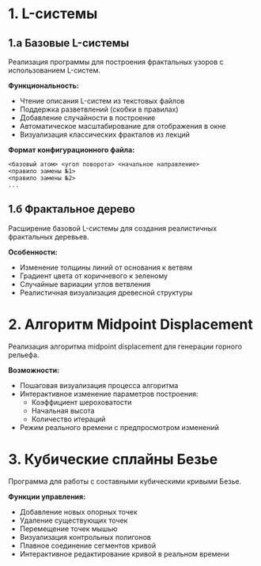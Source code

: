 # 1. L-системы

## 1.а Базовые L-системы

Реализация программы для построения фрактальных узоров с использованием L-систем.

**Функциональность:**
- Чтение описания L-систем из текстовых файлов
- Поддержка разветвлений (скобки в правилах)
- Добавление случайности в построение
- Автоматическое масштабирование для отображения в окне
- Визуализация классических фракталов из лекций

**Формат конфигурационного файла:**
```
<базовый атом> <угол поворота> <начальное направление>
<правило замены №1>
<правило замены №2>
...
```

## 1.б Фрактальное дерево

Расширение базовой L-системы для создания реалистичных фрактальных деревьев.

**Особенности:**
- Изменение толщины линий от основания к ветвям
- Градиент цвета от коричневого к зеленому
- Случайные вариации углов ветвления
- Реалистичная визуализация древесной структуры

# 2. Алгоритм Midpoint Displacement

Реализация алгоритма midpoint displacement для генерации горного рельефа.

**Возможности:**
- Пошаговая визуализация процесса алгоритма
- Интерактивное изменение параметров построения:
  - Коэффициент шероховатости
  - Начальная высота
  - Количество итераций
- Режим реального времени с предпросмотром изменений

# 3. Кубические сплайны Безье

Программа для работы с составными кубическими кривыми Безье.

**Функции управления:**
- Добавление новых опорных точек
- Удаление существующих точек
- Перемещение точек мышью
- Визуализация контрольных полигонов
- Плавное соединение сегментов кривой
- Интерактивное редактирование кривой в реальном времени
